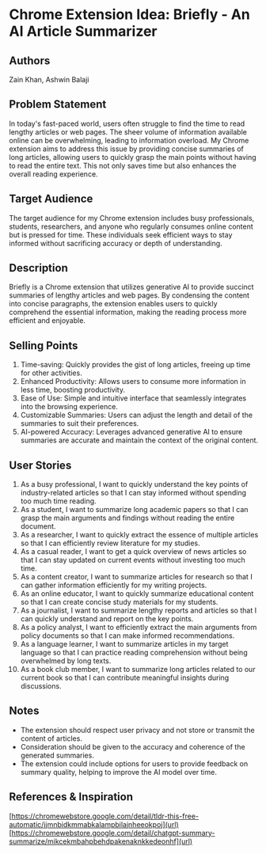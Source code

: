 # Chrome Extension Idea: Briefly - An AI Article Summarizer

## Authors

Zain Khan, Ashwin Balaji

## Problem Statement

In today's fast-paced world, users often struggle to find the time to read lengthy articles or web pages. The sheer volume of information available online can be overwhelming, leading to information overload. My Chrome extension aims to address this issue by providing concise summaries of long articles, allowing users to quickly grasp the main points without having to read the entire text. This not only saves time but also enhances the overall reading experience.

## Target Audience

The target audience for my Chrome extension includes busy professionals, students, researchers, and anyone who regularly consumes online content but is pressed for time. These individuals seek efficient ways to stay informed without sacrificing accuracy or depth of understanding.
## Description

Briefly is a Chrome extension that utilizes generative AI to provide succinct summaries of lengthy articles and web pages. By condensing the content into concise paragraphs, the extension enables users to quickly comprehend the essential information, making the reading process more efficient and enjoyable.

## Selling Points

1. Time-saving: Quickly provides the gist of long articles, freeing up time for other activities.
2. Enhanced Productivity: Allows users to consume more information in less time, boosting productivity.
3. Ease of Use: Simple and intuitive interface that seamlessly integrates into the browsing experience.
4. Customizable Summaries: Users can adjust the length and detail of the summaries to suit their preferences.
5. AI-powered Accuracy: Leverages advanced generative AI to ensure summaries are accurate and maintain the context of the original content.

## User Stories

1. As a busy professional, I want to quickly understand the key points of industry-related articles so that I can stay informed without spending too much time reading.
2. As a student, I want to summarize long academic papers so that I can grasp the main arguments and findings without reading the entire document.
3. As a researcher, I want to quickly extract the essence of multiple articles so that I can efficiently review literature for my studies.
4. As a casual reader, I want to get a quick overview of news articles so that I can stay updated on current events without investing too much time.
5. As a content creator, I want to summarize articles for research so that I can gather information efficiently for my writing projects.
6. As an online educator, I want to quickly summarize educational content so that I can create concise study materials for my students.
7. As a journalist, I want to summarize lengthy reports and articles so that I can quickly understand and report on the key points.
8. As a policy analyst, I want to efficiently extract the main arguments from policy documents so that I can make informed recommendations.
9. As a language learner, I want to summarize articles in my target language so that I can practice reading comprehension without being overwhelmed by long texts.
10. As a book club member, I want to summarize long articles related to our current book so that I can contribute meaningful insights during discussions.
## Notes

- The extension should respect user privacy and not store or transmit the content of articles.
- Consideration should be given to the accuracy and coherence of the generated summaries.
- The extension could include options for users to provide feedback on summary quality, helping to improve the AI model over time.

## References & Inspiration
[https://chromewebstore.google.com/detail/tldr-this-free-automatic/jjmnbidkmmabkalampbilajnheeokpoj](url)
[https://chromewebstore.google.com/detail/chatgpt-summary-summarize/mikcekmbahpbehdpakenaknkkedeonhf](url)
